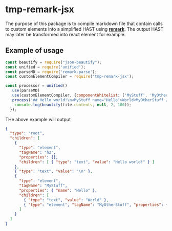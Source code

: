 # tmp-remark-jsx

The purpose of this package is to compile markdown file that contain calls to custom elements into a simplified HAST using [**remark**][remark].
The output HAST may later be transformed into react element for example.

## Example of usage

```javascript
const beautify = require("json-beautify");
const unified = require('unified');
const parseMD = require('remark-parse');
const customElementCompiler = require('tmp-remark-jsx');

const processor = unified()
  .use(parseMD)
  .use(customElementCompiler, {componentWhitelist: ['MyStuff', 'MyOtherStuff']})
  .process('## Hello world!\n<MyStuff name="Hello">World<MyOtherStuff /></MyStuff>', function (err, file) {
    console.log(beautify(file.contents, null, 2, 100));
  });

```

THe above example will output
```json
{
  "type": "root",
  "children": [
    {
      "type": "element",
      "tagName": "h2",
      "properties": {},
      "children": [ { "type": "text", "value": "Hello world!" } ]
    },
    { "type": "text", "value": "\n" },
    {
      "type": "element",
      "tagName": "MyStuff",
      "properties": { "name": "Hello" },
      "children": [
        { "type": "text", "value": "World" },
        { "type": "element", "tagName": "MyOtherStuff", "properties": {}, "children": [] }
      ]
    }
  ]
}
```

[remark]: https://github.com/wooorm/remark
